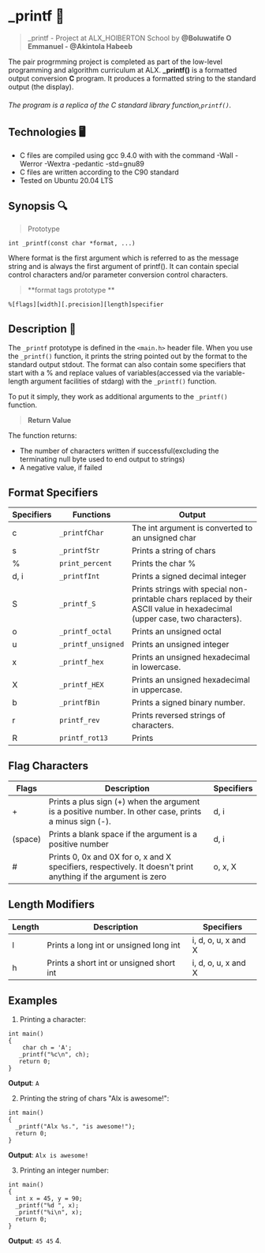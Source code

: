 # _printf 📁
> _printf - Project at ALX_HOlBERTON School by
> **@Boluwatife O Emmanuel - @Akintola Habeeb**

The pair progrmming project is completed as part of the low-level programming and algorithm curriculum at ALX.
**_printf()** is a formatted output conversion **C** program. It produces a formatted string to the standard output (the display).
###### The program is a replica of the C standard library  function,`printf()`.

## Technologies 🖥
- C files are compiled using gcc 9.4.0 with with the command -Wall -Werror -Wextra -pedantic -std=gnu89
- C files are written according to the C90 standard
- Tested on Ubuntu 20.04 LTS

## Synopsis 🔍
> Prototype
```
int _printf(const char *format, ...)
```
Where format is the first argument which is referred to as the message string and is always the first argument of printf(). It can contain special control characters and/or parameter conversion control characters.
>  **format tags prototype **
```
%[flags][width][.precision][length]specifier
```
## Description 📒
The `_printf` prototype is defined in the `<main.h>` header file. When you use the `_printf()` function, it prints the string pointed out by the format to the standard output stdout. The format can also contain some specifiers that start with a % and replace values of variables(accessed via the variable-length argument facilities of stdarg) with the `_printf()` function.

To put it simply, they work as additional arguments to the `_printf()` function.
> **Return Value**

The function returns:
- The number of characters written if successful(excluding the terminating null byte used to end output to strings)
- A negative value, if failed

## Format Specifiers
Specifiers | Functions | Output
--- | --- | ---
c | `_printfChar` | The int argument is converted to an unsigned char
s | `_printfStr` | Prints a string of chars
% | `print_percent` | Prints the char % 	
d, i | `_printfInt` | Prints a signed decimal integer
S | `_printf_S` | Prints strings with special non-printable chars replaced by their ASCII value in hexadecimal (upper case, two characters).
o | `_printf_octal` | Prints an unsigned octal
u | `_printf_unsigned` | Prints an unsigned integer
x | `_printf_hex` | Prints an unsigned hexadecimal in lowercase.
X | `_printf_HEX` | Prints an unsigned hexadecimal in uppercase.
b | `_printfBin` | Prints a signed binary number.
r | `printf_rev` | Prints reversed strings of characters.
R | `printf_rot13` | Prints | Prints strings of characters to corresponding character in ROT13.

## Flag Characters
Flags | Description | Specifiers
--- | --- | ---
\+ | Prints a plus sign (+) when the argument is a positive number. In other case, prints a minus sign (-). | d, i
\(space) | Prints a blank space if the argument is a positive number | d, i
\# | Prints 0, 0x and 0X for o, x and X specifiers, respectively. It doesn't print anything if the argument is zero | o, x, X

## Length Modifiers
Length | Description | Specifiers
--- | --- | ---
l | Prints a long int or unsigned long int | i, d, o, u, x and X
h | Prints a short int or unsigned short int | i, d, o, u, x and X

## Examples
1. Printing a character:
  ```
  int main()
  {
      char ch = 'A';
     _printf("%c\n", ch);
     return 0;
  }
  ```
  **Output**: ```A```

2. Printing the string of chars "Alx is awesome!":
  ```
  int main()
  {
    _printf("Alx %s.", "is awesome!");
    return 0;
  }
  ```
  **Output**: ```Alx is awesome!```
  
3. Printing an integer number:
  ```
  int main()
  {
    int x = 45, y = 90;
    _printf("%d ", x);
    _printf("%i\n", x);
    return 0;
 }
 ```
 **Output**: ```45
               45```
4.

